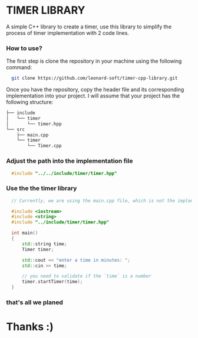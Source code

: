 # TIMER LIBRARY

A simple C++ library to create a timer, use this library to simplify the process of timer implementation with 2 code lines.

### How to use?

The first step is clone the repository in your machine using the following command:

```bash
  git clone https://github.com/leonard-soft/timer-cpp-library.git
```
Once you have the repository, copy the header file and its corresponding implementation into your project. I will assume that your project has the following structure:

```bash
├── include
│   └── timer
│       └── timer.hpp
└── src
    ├── main.cpp
    └── timer
        └── Timer.cpp
```

### Adjust the path into the implementation file

```cpp
  #include "../../include/timer/timer.hpp"
```

### Use the the timer library

```cpp
  // Currently, we are using the main.cpp file, which is not the implementation file.

  #include <iostream>
  #include <string>
  #include "../include/timer/timer.hpp"

  int main()
  {
      std::string time;
      Timer timer;

      std::cout << "enter a time in minutes: ";
      std::cin >> time;

      // you need to validate if the `time` is a number
      timer.startTimer(time);
  }  

```

### that's all we planed

# Thanks :)
